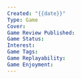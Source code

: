 ```yaml
---
Created: "{{date}}"
Type: Game
Cover:
Game Review Published:
Game Status:
Interest:
Game Tags:
Game Replayability:
Game Enjoyment:
---
```

